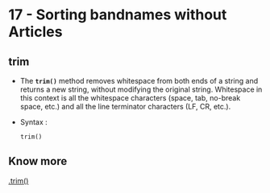 # 17 - Sorting bandnames without Articles

## trim
- The **`trim()`** method removes whitespace from both ends of a string and returns a new string, without modifying the original string. Whitespace in this context is all the whitespace characters (space, tab, no-break space, etc.) and all the line terminator characters (LF, CR, etc.).

- Syntax :
    ```
    trim()
    ```
## Know more

[.trim()](https://developer.mozilla.org/en-US/docs/Web/JavaScript/Reference/Global_Objects/String/Trim)